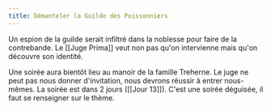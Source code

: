 ```yaml
---
title: Démanteler la Guilde des Poissonniers
---
```

Un espion de la guilde serait infiltré dans la noblesse pour faire de la contrebande. Le [[Juge Prima]] veut non pas qu'on intervienne mais qu'on découvre son identité.

Une soirée aura bientôt lieu au manoir de la famille Treherne. Le juge ne peut pas nous donner d'invitation, nous devrons réussir à entrer nous-mêmes. La soirée est dans 2 jours ([[Jour 13]]). C'est une soirée déguisée, il faut se renseigner sur le thème.